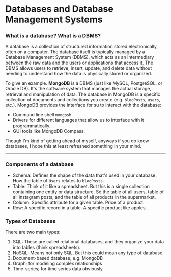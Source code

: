# Databases and Database Management Systems


### What is a database? What is a DBMS?
A database is a collection of structured information stored electronically, often on a computer. The database itself is typically managed by a Database Management System (DBMS), which acts as an intermediary between the raw data and the users or applications that access it. The DBMS allows users to retrieve, insert, update, and delete data without needing to understand how the data is physically stored or organized.

To give an example. **MongoDB** is a DBMS (just like MySQL, PostgreSQL, or Oracle DB). It's the software system that manages the actual storage, retrieval and manipulation of data. The database in MongoDB is a specific collection of documents and collections you create (e.g. `blogPosts`, `users`, etc.). MongoDB provides the interface for su to interact with the database:
- Command line shell `mongosh`.
- Drivers for different languages that allow us to interface with it programmatically.
- GUI tools like MongoDB Compass.

Though I'm kind of getting ahead of myself, anyways if you do know databases, I hope this at least refreshed something in your mind.

---
### Components of a database
- Schema: Defines the shape of the data that's used in your database. How the table of `Users` relates to `blogPosts`.
- Table: Think of it like a spreadsheet. But this is a single collection containing one entity or data structure. So the table of all users, table of all instagram posts, and the table of all products in the supermarket.
- Column: Specific attribute for a given table. Price of a product.
- Row: A specific record in a table. A specific product like apples.

### Types of Databases
There are two main types:
1. SQL: These are called relational databases, and they organize your data into tables (think spreadsheets). 
2. NoSQL: Means not only SQL. But this could mean any type of database.
  1. Document-based database; e.g. MongoDB
  2. Graph; for modeling complex relationships
  3. Time-series; for time series data obviously.